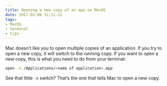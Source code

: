 ```yaml
---
title: Opening a new copy of an app on MacOS
date: 2017-01-06 11:11:11
tags:
- MacOS
- terminal
- tips
---
```


Mac doesn’t like you to open multiple copies of an application. If you try to open a new copy, it will switch to the running copy. If you want to open a new copy, this is what you need to do from your terminal:

```bash
open -n /Applications/<name of application>.app
```

See that little `-n` switch? That’s the one that tells Mac to open a new copy.